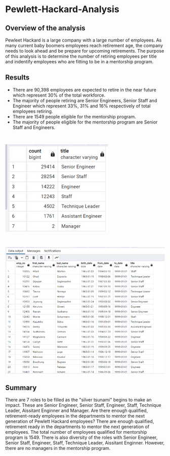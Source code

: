 # Pewlett-Hackard-Analysis
## Overview of the analysis 
Pewleet Hackard is a large company with a large number of employees. As many current baby boomers employees reach retirement age,  the company needs to look ahead and be prepare for upcoming retirements. 
The purpose of this analysis is to determine the number of retiring employees per title and indentify employees who are fitting to be in a mentorship program. 

## Results 

* There are 90,398 employees are expected to retire in the near future which represent 30% of the total workforce.
* The majority of people retiring are Senior Engineers, Senior Staff and Engineer which represent 33%, 31% and 16% respectively of total employees retiring.
* There are 1549 people eligible for the mentorship program. 
* The majority of people eligible for the mentorship program are Senior Staff and Engineers. 
</br>

![image1](/Images/Picture1.png)

</br>

![image2](/Images/Picture2.png)

## Summary 

There are 7 roles to be filled as the "silver tsunami" begins to make an impact. These are Senior Engineer, Senior Staff, Engineer, Staff, Technique Leader, Aissitant Enginner and Manager.
Are there enough qualified, retirement-ready employees in the departments to mentor the next generation of Pewlett Hackard employees?
There are enough qualified, retirement ready in the departments to mentor the next generation of employees. The total number of employees qualified for mentorship program is 1549. There is also diversity of the roles with Senior Engineer, Senior Staff, Engineer, Staff, Technique Leader, Aissitant Enginner. However, there are no managers in the mentorship program. 
